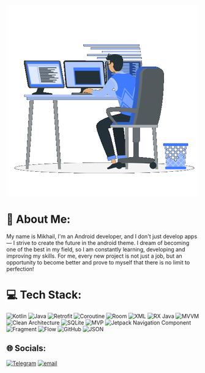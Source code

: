 
<p align="center">
  <img src="https://github.com/Mikle-04/Mikle-04/blob/main/assets/android.gif" alt="Header">
</p>

# 💫 About Me:
 My name is Mikhail, I'm an Android developer, and I don't just develop apps — I strive to create the future in the android theme. I dream of becoming one of the best in my field, so I am constantly learning, developing and improving my skills. For me, every new project is not just a job, but an opportunity to become better and prove to myself that there is no limit to perfection!

# 💻 Tech Stack:
![Kotlin](https://img.shields.io/badge/Kotlin-%2300ADD8.svg?style=for-the-badge&logo=kotlin&logoColor=white) 
![Java](https://img.shields.io/badge/Java-FF6C37?style=for-the-badge&logo=jameson&logoColor=white) 
![Retrofit](https://img.shields.io/badge/Retrofit-3670A0?style=for-the-badge&logo=retroarch&logoColor=ffdd54) 
![Coroutine](https://img.shields.io/badge/Coroutine-%23000000.svg?style=for-the-badge&logo=continente&logoColor=white) 
![Room](https://img.shields.io/badge/Room-%23181717.svg?style=for-the-badge&logo=adminer&logoColor=white) 
![XML](https://img.shields.io/badge/XML-%23F05033.svg?style=for-the-badge&logo=xml&logoColor=white) 
![RX Java](https://img.shields.io/badge/RX%20Java-%232671E5.svg?style=for-the-badge&logo=arxiv&logoColor=white) 
![MVVM](https://img.shields.io/badge/MVVM-%23121011.svg?style=for-the-badge&logo=internetarchive&logoColor=white) 
![Clean Arсhitecture](https://img.shields.io/badge/Clean%20Arсhitecture-%23181717.svg?style=for-the-badge&logo=internetarchive&logoColor=white) 
![SQLite](https://img.shields.io/badge/SQLite-%2307405e.svg?style=for-the-badge&logo=sqlite&logoColor=white) 
![MVP](https://img.shields.io/badge/MVP-%23316192.svg?style=for-the-badge&logo=internetarchive&logoColor=white) 
![Jetpack Navigation Component](https://img.shields.io/badge/Jetpack%20Navigation%20Component-4479A1.svg?style=for-the-badge&logo=mysql&logoColor=white) 
![Fragment](https://img.shields.io/badge/Fragment-%234ea94b.svg?style=for-the-badge&logo=mongodb&logoColor=white) 
![Flow](https://img.shields.io/badge/Flow-%23000000.svg?style=for-the-badge&logo=langflow&logoColor=white) 
![GitHub](https://img.shields.io/badge/github-%23121011.svg?style=for-the-badge&logo=github&logoColor=white) 
![JSON](https://img.shields.io/badge/JSON-3670A0.svg?style=for-the-badge&logo=json&logoColor=white) 

## 🌐 Socials:
[![Telegram](https://img.shields.io/badge/Telegram-%237289DA.svg?logo=telegram&logoColor=white)](https://t.me/MikleAndroid) [![email](https://img.shields.io/badge/Email-D14836?logo=gmail&logoColor=white)](mailto:godmordor@gmail.com) 